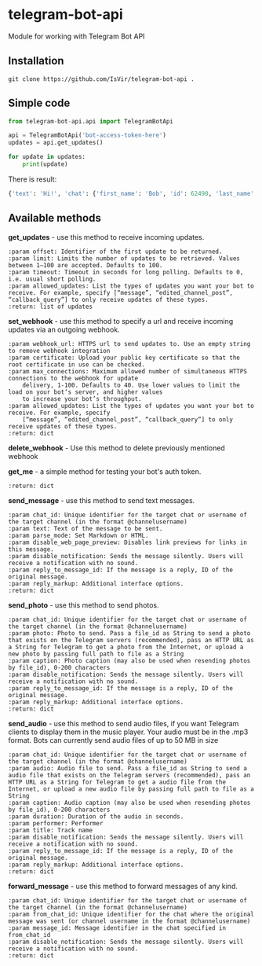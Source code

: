 # telegram-bot-api
Module for working with Telegram Bot API

## Installation
```text
git clone https://github.com/IsVir/telegram-bot-api . 
```

## Simple code
```python
from telegram-bot-api.api import TelegramBotApi

api = TelegramBotApi('bot-access-token-here')
updates = api.get_updates()

for update in updates:
    print(update)
```

There is result:
```python
{'text': 'Hi!', 'chat': {'first_name': 'Bob', 'id': 62490, 'last_name': 'Smith', 'username': 'BobSmith', 'type': 'private'}, 'date': 1509095664, 'message_id': 7}
```

## Available methods

**get_updates** - use this method to receive incoming updates.
```pydocstring
:param offset: Identifier of the first update to be returned.
:param limit: Limits the number of updates to be retrieved. Values between 1—100 are accepted. Defaults to 100.
:param timeout: Timeout in seconds for long polling. Defaults to 0, i.e. usual short polling.
:param allowed_updates: List the types of updates you want your bot to receive. For example, specify [“message”, “edited_channel_post”, “callback_query”] to only receive updates of these types.
:return: list of updates
```

**set_webhook** - use this method to specify a url and receive incoming updates via an outgoing webhook.
```pydocstring
:param webhook_url: HTTPS url to send updates to. Use an empty string to remove webhook integration
:param certificate: Upload your public key certificate so that the root certificate in use can be checked.
:param max_connections: Maximum allowed number of simultaneous HTTPS connections to the webhook for update
    delivery, 1-100. Defaults to 40. Use lower values to limit the load on your bot‘s server, and higher values
    to increase your bot’s throughput.
:param allowed_updates: List the types of updates you want your bot to receive. For example, specify
    [“message”, “edited_channel_post”, “callback_query”] to only receive updates of these types.
:return: dict
```

**delete_webhook** - Use this method to delete previously mentioned webhook

**get_me** - a simple method for testing your bot's auth token.
```pydocstring
:return: dict
```

**send_message** - use this method to send text messages.
```pydocstring
:param chat_id: Unique identifier for the target chat or username of the target channel (in the format @channelusername)
:param text: Text of the message to be sent.
:param parse_mode: Set Markdown or HTML.
:param disable_web_page_preview: Disables link previews for links in this message.
:param disable_notification: Sends the message silently. Users will receive a notification with no sound.
:param reply_to_message_id: If the message is a reply, ID of the original message.
:param reply_markup: Additional interface options.
:return: dict
```

**send_photo** - use this method to send photos.
```pydocstring
:param chat_id: Unique identifier for the target chat or username of the target channel (in the format @channelusername)
:param photo: Photo to send. Pass a file_id as String to send a photo that exists on the Telegram servers (recommended), pass an HTTP URL as a String for Telegram to get a photo from the Internet, or upload a new photo by passing full path to file as a String
:param caption: Photo caption (may also be used when resending photos by file_id), 0-200 characters
:param disable_notification: Sends the message silently. Users will receive a notification with no sound.
:param reply_to_message_id: If the message is a reply, ID of the original message.
:param reply_markup: Additional interface options.
:return: dict
```

**send_audio** - use this method to send audio files, if you want Telegram clients to display them in the music player. Your audio must be in the .mp3 format. Bots can currently send audio files of up to 50 MB in size
```pydocstring
:param chat_id: Unique identifier for the target chat or username of the target channel (in the format @channelusername)
:param audio: Audio file to send. Pass a file_id as String to send a audio file that exists on the Telegram servers (recommended), pass an HTTP URL as a String for Telegram to get a audio file from the Internet, or upload a new audio file by passing full path to file as a String
:param caption: Audio caption (may also be used when resending photos by file_id), 0-200 characters
:param duration: Duration of the audio in seconds.
:param performer: Performer
:param title: Track name
:param disable_notification: Sends the message silently. Users will receive a notification with no sound.
:param reply_to_message_id: If the message is a reply, ID of the original message.
:param reply_markup: Additional interface options.
:return: dict
``` 

**forward_message** - use this method to forward messages of any kind.
```pydocstring
:param chat_id: Unique identifier for the target chat or username of the target channel (in the format @channelusername)
:param from_chat_id: Unique identifier for the chat where the original message was sent (or channel username in the format @channelusername)
:param message_id: Message identifier in the chat specified in from_chat_id
:param disable_notification: Sends the message silently. Users will receive a notification with no sound.
:return: dict
```